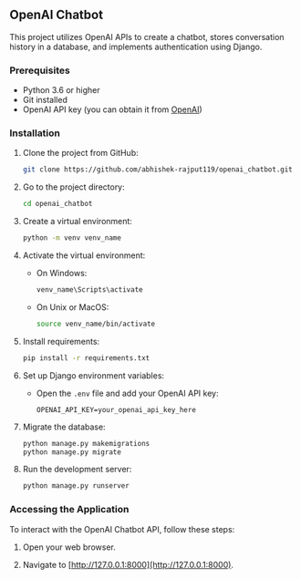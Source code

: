 ## OpenAI Chatbot

This project utilizes OpenAI APIs to create a chatbot, stores conversation history in a database, and implements authentication using Django.

### Prerequisites

- Python 3.6 or higher
- Git installed
- OpenAI API key (you can obtain it from [OpenAI](https://platform.openai.com/docs/overview))

### Installation

1. Clone the project from GitHub:

    ```bash
    git clone https://github.com/abhishek-rajput119/openai_chatbot.git
2. Go to the project directory:

    ```bash
    cd openai_chatbot
    ```

3. Create a virtual environment:

    ```bash
    python -m venv venv_name
    ```

4. Activate the virtual environment:

    - On Windows:

        ```bash
        venv_name\Scripts\activate
        ```

    - On Unix or MacOS:

        ```bash
        source venv_name/bin/activate
        ```

5. Install requirements:

    ```bash
    pip install -r requirements.txt
    ```

6. Set up Django environment variables:

    - Open the `.env` file and add your OpenAI API key:

        ```env
        OPENAI_API_KEY=your_openai_api_key_here
        ```

7. Migrate the database:

    ```bash
    python manage.py makemigrations
    python manage.py migrate
    ```

8. Run the development server:

    ```bash
    python manage.py runserver
    ```

### Accessing the Application

To interact with the OpenAI Chatbot API, follow these steps:

1. Open your web browser.

2. Navigate to [http://127.0.0.1:8000](http://127.0.0.1:8000).
